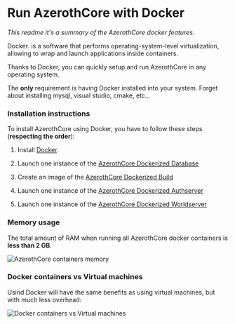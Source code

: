 # Run AzerothCore with Docker

*This readme it's a summary of the AzerothCore docker features.*

Docker. is a software that performs operating-system-level virtualization, allowing to wrap and launch applications inside containers.

Thanks to Docker, you can quickly setup and run AzerothCore in any operating system.

The **only** requirement is having Docker installed into your system. Forget about installing mysql, visual studio, cmake, etc...

### Installation instructions

To install AzerothCore using Docker, you have to follow these steps (**respecting the order**):

1) Install [Docker](https://docs.docker.com/install/).

2) Launch one instance of the [AzerothCore Dockerized Database](https://github.com/azerothcore/azerothcore-wotlk/tree/master/docker/database)

3) Create an image of the [AzerothCore Dockerized Build](https://github.com/azerothcore/azerothcore-wotlk/tree/master/docker/build)

4) Launch one instance of the [AzerothCore Dockerized Authserver](https://github.com/azerothcore/azerothcore-wotlk/tree/master/docker/authserver)

5)  Launch one instance of the [AzerothCore Dockerized Worldserver](https://github.com/azerothcore/azerothcore-wotlk/tree/master/docker/worldserver)


### Memory usage

The total amount of RAM when running all AzerothCore docker containers is **less than 2 GB**.

![AzerothCore containers memory](https://user-images.githubusercontent.com/75517/51078287-10e65b80-16b3-11e9-807f-f59a5844dae5.png)


### Docker containers vs Virtual machines

Usind Docker will have the same benefits as using virtual machines, but with much less overhead:

![Docker containers vs Virtual machines](https://user-images.githubusercontent.com/75517/51078179-d4fec680-16b1-11e9-8ce6-87b5053f55dd.png)

